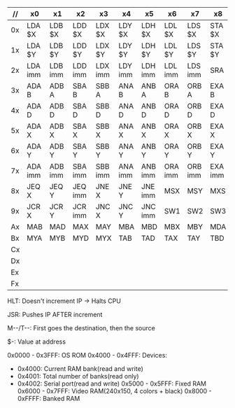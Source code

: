 |    //    |    x0    |    x1    |    x2    |    x3    |    x4    |    x5    |    x6    |    x7    |    x8    |    x9    |    xA    |    xB    |    xC    |    xD    |    xE    |    xF    |
|----------|----------|----------|----------|----------|----------|----------|----------|----------|----------|----------|----------|----------|----------|----------|----------|----------|
|    0x    | LDA $X   | LDB $X   | LDD $X   | LDX $X   | LDY $X   | LDH $X   | LDL $X   | LDS $X   | STA $X   | STB $X   | STD $X   | STX $X   | STY $X   | STH $X   | STL $X   | STZ $X   |
|    1x    | LDA $Y   | LDB $Y   | LDD $Y   | LDX $Y   | LDY $Y   | LDH $Y   | LDL $Y   | LDS $Y   | STA $Y   | STB $Y   | STD $Y   | STX $Y   | STY $Y   | STH $Y   | STL $Y   | STZ $Y   |
|    2x    | LDA imm  | LDB imm  | LDD imm  | LDX imm  | LDY imm  | LDH imm  | LDL imm  | LDS imm  | SRA      | SRB      | SLA      | SLB      | NGA      | NGB      | INX      | INY      |
|    3x    | ADA B    | ADB A    | SBA B    | SBB A    | ANA B    | ANB A    | ORA B    | ORB A    | EXA B    | EXB A    | PSH A    | PSH B    | PSH D    | PSH X    | PSH Y    | PSH imm  |
|    4x    | ADA D    | ADB D    | SBA D    | SBB D    | ANA D    | ANB D    | ORA D    | ORB D    | EXA D    | EXB D    | POP A    | POP B    | POP D    | POP X    | POP Y    | RET      |
|    5x    | ADA X    | ADB X    | SBA X    | SBB X    | ANA X    | ANB X    | ORA X    | ORB X    | EXA X    | EXB X    | JMP X    | JMP Y    | JMP imm  | JSR X    | JSR Y    | JSR imm  |
|    6x    | ADA Y    | ADB Y    | SBA Y    | SBB Y    | ANA Y    | ANB Y    | ORA Y    | ORB Y    | EXA Y    | EXB Y    | JAZ X    | JAZ Y    | JAZ imm  | JBZ X    | JBZ Y    | JBZ imm  |
|    7x    | ADA imm  | ADB imm  | SBA imm  | SBB imm  | ANA imm  | ANB imm  | ORA imm  | ORB imm  | EXA imm  | EXB imm  | JAN X    | JAN Y    | JAN imm  | JBN X    | JBN Y    | JBN imm  |
|    8x    | JEQ X    | JEQ Y    | JEQ imm  | JNE X    | JNE Y    | JNE imm  | MSX      | MSY      | MXS      | MYS      | JGT X    | JGT Y    | JGT imm  | JLS X    | JLS Y    | JLS imm  |
|    9x    | JCR X    | JCR Y    | JCR imm  | JNC X    | JNC Y    | JNC imm  | SW1      | SW2      | SW3      | SW4      | NOP      | SET      | MOV      | MHL      | MLH      | THL      |
|    Ax    | MAB      | MAD      | MAX      | MAY      | MBA      | MBD      | MBX      | MBY      | MDA      | MDB      | MDX      | MDY      | MXA      | MXB      | MXD      | MXY      |
|    Bx    | MYA      | MYB      | MYD      | MYX      | TAB      | TAD      | TAX      | TAY      | TBD      | TBX      | TBY      | TDX      | TDY      | TXY      | DEX      | DEY      |
|    Cx    |          |          |          |          |          |          |          |          |          |          |          |          |          |          |          |          |
|    Dx    |          |          |          |          |          |          |          |          |          |          |          |          |          |          |          |          |
|    Ex    |          |          |          |          |          |          |          |          |          |          |          |          |          |          |          |          |
|    Fx    |          |          |          |          |          |          |          |          |          |          |          |          |          |          |          |          |

HLT: Doesn't increment IP -> Halts CPU

JSR: Pushes IP AFTER increment

M--/T--: First goes the destination, then the source

$-: Value at address

0x0000 - 0x3FFF: OS ROM
0x4000 - 0x4FFF: Devices:
  - 0x4000: Current RAM bank(read and write)
  - 0x4001: Total number of banks(read only)
  - 0x4002: Serial port(read and write)
0x5000 - 0x5FFF: Fixed RAM
0x6000 - 0x7FFF: Video RAM(240x150, 4 colors + black)
0x8000 - 0xFFFF: Banked RAM
